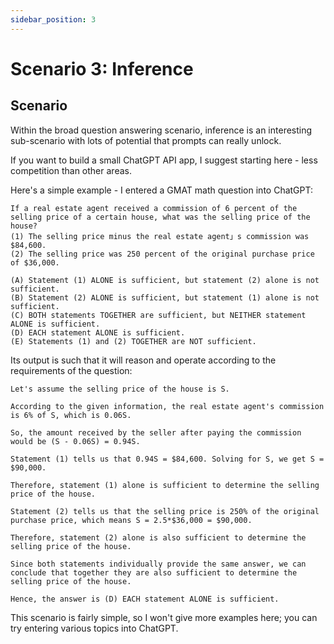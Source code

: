 ```yaml
---
sidebar_position: 3
---
```


# Scenario 3: Inference

<head>
  <script defer="defer" src="https://embed.trydyno.com/embedder.js"></script>
  <link href="https://embed.trydyno.com/embedder.css" rel="stylesheet" />
</head>

## Scenario

Within the broad question answering scenario, inference is an interesting sub-scenario with lots of potential that prompts can really unlock.

If you want to build a small ChatGPT API app, I suggest starting here - less competition than other areas.

Here's a simple example - I entered a GMAT math question into ChatGPT:

```other
If a real estate agent received a commission of 6 percent of the selling price of a certain house, what was the selling price of the house?
(1) The selling price minus the real estate agent」s commission was $84,600.
(2) The selling price was 250 percent of the original purchase price of $36,000.

(A) Statement (1) ALONE is sufficient, but statement (2) alone is not sufficient.
(B) Statement (2) ALONE is sufficient, but statement (1) alone is not sufficient.
(C) BOTH statements TOGETHER are sufficient, but NEITHER statement ALONE is sufficient.
(D) EACH statement ALONE is sufficient.
(E) Statements (1) and (2) TOGETHER are NOT sufficient.
```

Its output is such that it will reason and operate according to the requirements of the question:

```other
Let's assume the selling price of the house is S.

According to the given information, the real estate agent's commission is 6% of S, which is 0.06S.

So, the amount received by the seller after paying the commission would be (S - 0.06S) = 0.94S.

Statement (1) tells us that 0.94S = $84,600. Solving for S, we get S = $90,000.

Therefore, statement (1) alone is sufficient to determine the selling price of the house.

Statement (2) tells us that the selling price is 250% of the original purchase price, which means S = 2.5*$36,000 = $90,000.

Therefore, statement (2) alone is also sufficient to determine the selling price of the house.

Since both statements individually provide the same answer, we can conclude that together they are also sufficient to determine the selling price of the house.

Hence, the answer is (D) EACH statement ALONE is sufficient.
```

This scenario is fairly simple, so I won't give more examples here; you can try entering various topics into ChatGPT.
